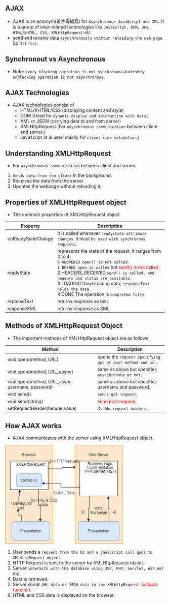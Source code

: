 ## AJAX

- AJAX is an acronym(首字母縮寫) for `Asynchronous JavaScript and XML`. It is a group of inter-related technologies like `JavaScript, DOM, XML, HTML/XHTML, CSS, XMLHttpRequest` etc
- send and receive data `asynchronously without reloading the web page`. So it is `fast`.

## Synchronout vs Asynchronous

- Note: `every blocking operation is not synchronous` and every `unblocking operation is not asynchronous`.

## AJAX Technologies

- AJAX technologies consist of
  - HTML/XHTML/CSS (displaying content and style)
  - DOM (Used for `dynamic display and interaction with data`.)
  - XML or JSON (carrying data to and from server)
  - XMLHttpRequest (For `asynchronous communication` between client and server.)
  - Javascript (it is used mainly for `client-side validation`.)

## Understanding XMLHttpRequest

- For `asynchronous communication` between client and server.

1. `Sends data from the client` in the background.
2. Receives the data from the server
3. Updates the webpage without reloading it.

## Properties of XMLHttpRequest object

- The common properties of XMLHttpRequest object

|Property          |Description          |
|------------------|---------------------|
|onReadyStateChange|It is called whenever `readystate attribute changes`. It must `be used with synchronous requests.`   |
|readyState        |represents the state of the request. It ranges from 0 to 4.<br>`0 UNOPENED open() is not called`.<br> `1 OPENED open is called` but <font color= "red">send() is not called</font>.<br> 2 HEADERS_RECEIVED `send() is called, and headers and status are available`.<br> 3 LOADING Downloading data; `responseText holds the data`.<br> 4 DONE The operation is `completed fully`.|
|reponseText       |returns response as text. |
|responseXML       |returns response as XML   |

## Methods of XMLHttpRequest Object

- The important methods of XMLHttpRequest object are as follows

|Method  |Description          |
|------------------|--------------------|
|void open(method, URL)|opens the `request specifying get or post method and url.`      |
|void open(method, URL, async)|same as above but specifies `asynchronous or not.`    |
|void open(method, URL, async, username, password)|same as above but specifies username and password.  |
|void send()       |`sends get request`.   |
|void send(string) |<font color="red">send post request.</font>   |
|setRequestHeader(header,value)|it `adds request headers.`    |

## How AJAX works

- AJAX communicates with the server using XMLHttpRequest object.

![AJAX-works](./ioDraw.png)

1. User sends a `request from the UI and a javascript call goes to XMLHttpRequest object`.
2. HTTP Request is sent to the server by XMLHttpRequest object.
3. Server `interacts with the database using JSP, PHP, Servlet, ASP.net` etc.
4. Data is retrieved.
5. Server sends `XML data or JSON data to the XMLHttpRequest` <font color="red">callback function</font>.
6. HTML and CSS data is displayed on the browser.
